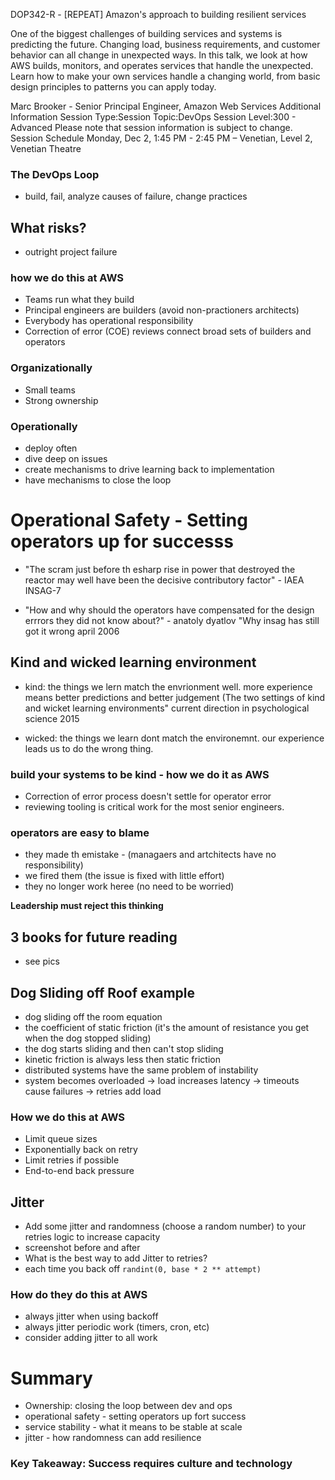 DOP342-R - [REPEAT] Amazon's approach to building resilient services

One of the biggest challenges of building services and systems is predicting the future. Changing load, business requirements, and customer behavior can all change in unexpected ways. In this talk, we look at how AWS builds, monitors, and operates services that handle the unexpected. Learn how to make your own services handle a changing world, from basic design principles to patterns you can apply today.

Marc Brooker - Senior Principal Engineer, Amazon Web Services
Additional Information
Session Type:Session
Topic:DevOps
Session Level:300 - Advanced
Please note that session information is subject to change.
Session Schedule
Monday, Dec 2, 1:45 PM - 2:45 PM
– Venetian, Level 2, Venetian Theatre

### The DevOps Loop

- build, fail, analyze causes of failure, change practices

## What risks?

- outright project failure

### how we do this at AWS

- Teams run what they build
- Principal engineers are builders (avoid non-practioners architects)
- Everybody has operational responsibility
- Correction of error (COE) reviews connect broad sets of builders and operators

### Organizationally

- Small teams
- Strong ownership

### Operationally

- deploy often
- dive deep on issues
- create mechanisms to drive learning back to implementation
- have mechanisms to close the loop

# Operational Safety - Setting operators up for successs

- "The scram just before th esharp rise in power that destroyed the reactor may well have been the decisive contributory factor" - IAEA INSAG-7

- "How and why should the operators have compensated for the design errrors they did not know about?" - anatoly dyatlov "Why insag has still got it wrong april 2006

## Kind and wicked learning environment

- kind: the things we lern match the envrionment well. more experience means better predictions and better judgement (The two settings of kind and wicket learning environments" current direction in psychological science 2015

- wicked: the things we learn dont match the environemnt. our experience leads us to do the wrong thing.

### build your systems to be kind - how we do it as AWS

- Correction of error process doesn't settle for operator error
- reviewing tooling is critical work for the most senior engineers.

### operators are easy to blame

- they made th emistake - (managaers and artchitects have no responsibility)
- we fired them (the issue is fixed with little effort)
- they no longer work heree (no need to be worried)

**Leadership must reject this thinking**

## 3 books for future reading

- see pics

## Dog Sliding off Roof example

- dog sliding off the room equation
- the coefficient of static friction (it's the amount of resistance you get when the dog stopped sliding)
- the dog starts sliding and then can't stop sliding
- kinetic friction is always less then static friction
- distributed systems have the same problem of instability
- system becomes overloaded -> load increases latency -> timeouts cause failures -> retries add load

### How we do this at AWS

- Limit queue sizes
- Exponentially back on retry
- Limit retries if possible
- End-to-end back pressure

## Jitter

- Add some jitter and randomness (choose a random number) to your retries logic to increase capacity
- screenshot before and after
- What is the best way to add Jitter to retries?
- each time you back off `randint(0, base * 2 ** attempt)`

### How do they do this at AWS

- always jitter when using backoff
- always jitter periodic work (timers, cron, etc)
- consider adding jitter to all work


# Summary
- Ownership: closing the loop between dev and ops
- operational safety - setting operators up fort success
- service stability - what it means to be stable at scale
- jitter - how randomness can add resilience

### Key Takeaway: Success requires culture and technology
